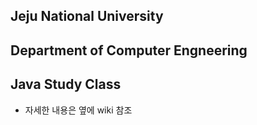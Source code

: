 ## Jeju National University
## Department of Computer Engneering
## Java Study Class
 - 자세한 내용은 옆에 wiki 참조